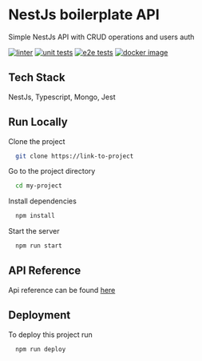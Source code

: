 # NestJs boilerplate API

Simple NestJs API with CRUD operations and users auth

[![linter](https://github.com/wavilikhin/nest-api/actions/workflows/main-01-lint.yml/badge.svg)](https://github.com/wavilikhin/nest-api/actions/workflows/main-01-lint.yml)
[![unit tests](https://github.com/wavilikhin/nest-api/actions/workflows/main-02-unit-tests.yml/badge.svg)](https://github.com/wavilikhin/nest-api/actions/workflows/main-02-unit-tests.yml)
[![e2e tests](https://github.com/wavilikhin/nest-api/actions/workflows/main-03-e2e-tests.yml/badge.svg)](https://github.com/wavilikhin/nest-api/actions/workflows/main-03-e2e-tests.yml)
[![docker image](https://github.com/wavilikhin/nest-api/actions/workflows/main-04-docker.yml/badge.svg)](https://github.com/wavilikhin/nest-api/actions/workflows/main-04-docker.yml)

## Tech Stack

NestJs, Typescript, Mongo, Jest

## Run Locally

Clone the project

```bash
  git clone https://link-to-project
```

Go to the project directory

```bash
  cd my-project
```

Install dependencies

```bash
  npm install
```

Start the server

```bash
  npm run start
```

## API Reference

Api reference can be found [here](https://documenter.getpostman.com/view/7788033/Tzm5GGpP)

## Deployment

To deploy this project run

```bash
  npm run deploy
```
